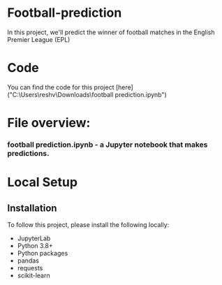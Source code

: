 # Football-prediction
In this project, we'll predict the winner of football matches in the English Premier League (EPL)
# Code
You can find the code for this project [here]("C:\Users\reshv\Downloads\football prediction.ipynb")

# File overview:
### football prediction.ipynb - a Jupyter notebook that makes predictions.
# Local Setup
## Installation
To follow this project, please install the following locally:

* JupyterLab
* Python 3.8+
* Python packages
* pandas
* requests
* scikit-learn
